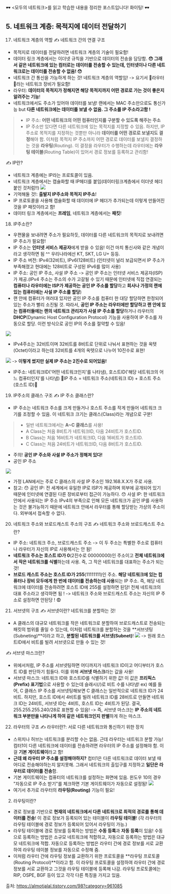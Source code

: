 🕶 <모두의 네트워크>를 읽고 학습한 내용을 정리한 포스트입니다! 화이팅! 🕶
## 5. 네트워크 계층: 목적지에 데이터 전달하기
17) 네트워크 계층의 역할
✍️ 네트워크 간의 연결 구조
* 목적지로 데이터를 전달하려면 네트워크 계층의 기술이 필요함!
* 데이터 링크 계층에서는 이더넷 규칙을 기반으로 데이터의 전송을 담당함. **😯 그래서 같은 네트워크에 있는 컴터로는 데이터를 전송할 수 있는데, 인터넷이나 다른 네트워크로는 데이터를 전송할 수 없음! 😯**
* 네트워크 간 통신을 가능하게 하는 것! 네트워크 계층의 역할임! -> 요기서 🌷라우터🌷라는 네트워크 장비가 필요함!
* 라우터: **데이터의 목적지가 정해지면 해당 목적지까지 어떤 경로로 가는 것이 좋은지 알려주는 기능**!
* 네트워크에서도 주소가 있어야 데이터를 보냄! 랜에서는 MAC 주소만으로도 통신가능 but **다른 네트워크에는 데이터를 보낼 수 없음. 그 주소를 IP 주소라고함 !**
> * IP 주소: **어떤 네트워크의 어떤 컴퓨터인지를 구분할 수 있도록 해주는 주소**
> * IP 주소만 있다면 다른 네트워크에 있는 목적지를 지정할 수 있음. 하지만, IP 주소로 목적지를 지정하는 것뿐만 아니라 **데이터를 어떤 경로로 보낼지도 결정**해야 함. 이처럼 목적지 IP 주소까지 어떤 경로로 데이터를 보낼지 결정하는 것을 **라우팅**(Routing). 이 결정을 라우터가 수행하는데 라우터에는 **라우팅 테이블**(Routing Table)이 있어서 경로 정보를 등록하고 관리함!

✍️ IP란?
* 네트워크 계층에는 IP라는 프로토콜이 있음.
* 네트워크 계층에서는 캡슐화할 때 IP헤더를 붙임(데이터링크계층에서 이더넷 헤더 붙인 것처럼!!)
![](https://images.velog.io/images/majaeh43/post/57634d6a-2f67-4962-a946-1df5c5154858/image.png)
* 기억해둘 것!: **출발지 IP주소와 목적지 IP주소**!
* IP 프로토콜을 사용해 캡슐화할 때 데이터에 IP 헤더가 추가되는데 이렇게 만들어진 것을 IP 패킷이라고 함!
* 데이터 링크 계층에서는 **프레임**, 네트워크 계층에서는 **패킷**!

18) IP주소란?
* 우편물을 보내려면 주소가 필요하듯, 데이터를 다른 네트워크의 목적지로 보내려면 IP 주소가 필요함!
* IP 주소는 **인터넷 서비스 제공자**에게 받을 수 있음! 이건 마치 통신사와 같은 개념이라고 생각하면 됨 ^^ 우리나라에선 KT, SKT, LG U+ 등등.
* IP 주소 버전: IPv4(32비트), IPv6(128비트)
(인터넷이 널리 보급되면서 IP 주소가 부족해졌고 현대에는 128비트로 구성된 IPv6를 많이 사용)
* IP 주소: 공인 IP 주소, 사설 IP 주소
-> 공인 IP 주소는 인터넷 서비스 제공자(ISP)가 제공.(IPv4 주소는 주소의 수가 고갈될 수 있기 때문에 인터넷에 직접 연결되는 **컴퓨터나 라우터에는 ISP가 제공하는 공인 IP 주소를 할당**하고 **회사나 가정의 랜에 있는 컴퓨터에는 사설 IP 주소를 할당**)
* 랜 안에 컴퓨터가 여러대 있지만 공인 IP 주소를 컴퓨터 한 대당 할당하면 한정되어 있는 주소가 빨리 소진될 것. 따라서, **공인 IP 주소는 라우터에만 할당하고 랜 안에 있는 컴퓨터들에는 랜의 네트워크 관리자가 사설 IP 주소를 할당**하거나 라우터의 **DHCP**(Dynamic Host Configuration Protocol) 기능을 사용하여 IP 주소를 자동으로 할당. 이런 방식으로 공인 IP의 주소를 절약할 수 있음! 

![](https://images.velog.io/images/majaeh43/post/2ca18be5-138f-42c2-88e9-6a93e19d4384/image.png)

* IPv4주소는 32비트이며 32비트를 8비트로 단위로 나눠서 표현하는 것을 옥텟(Octet)이라고 하는데 32비트를 4개의 옥텟으로 나누어 10진수로 표현!

![](https://images.velog.io/images/majaeh43/post/d6cffc0d-0dd8-4fea-b2c7-0db71858688a/image.png)
-> **이렇게 썼지만 실제 IP 주소는 2진수로 되어있음!**

* IP주소: 네트워크ID('어떤 네트워크인지'를 나타냄), 호스트ID('해당 네트워크의 어느 컴퓨터인지'를 나타냄)
🌹IP 주소 = 네트워크 주소(네트워크 ID) + 호스트 주소(호스트 ID)🌹

19) IP주소의 클래스 구조
✍️ IP 주소 클래스란?
* IP 주소는 네트워크 주소를 크게 만들거나 호스트 주소를 작게 만들어 네트워크 크기를 조정할 수 있음. 이 네트워크 크기는 클래스(Class)라는 개념으로 구분!
> * 일반 네트워크에서는 **A~C 클래스**를 사용!
> * A Class는 처음 8비트가 네트워크ID, 다음 24비트가 호스트ID.
> * B Class는 처음 16비트가 네트워크ID, 다음 16비트가 호스트ID.
> * C Class는 처음 24비트가 네트워크ID, 다음 8비트가 호스트ID.

* 주의! **공인 IP 주소와 사설 IP 주소가 정해져 있다!**
* 공인 IP 주소

![](https://images.velog.io/images/majaeh43/post/a336d1a7-f223-488d-a563-b973481c6bf2/image.png)

* 가정 LAN에서는 주로 C 클래스의 사설 IP 주소인 192.168.X.X가 주로 사용.
* 참고:
😯 공인 IP: 전 세계에서 유일한 IP로 ISP가 제공하며 외부에 공개되어 있기 때문에 인터넷에 연결된 다른 장비로부터 접근이 가능하다. 
😯 사설 IP: 한 네트워크 안에서 사용되는 IP 주소 IPv4의 부족으로 인해 모든 네트워크가 공인 IP를 사용하는 것은 불가능하기 때문에 네트워크 안에서 라우터를 통해 할당받는 가상의 주소이다. 외부에서 접속할 수 없다. 

20) 네트워크 주소와 브로드캐스트 주소의 구조
✍️ 네트워크 주소와 브로드캐스트 주소란?
* IP 주소: 네트워크 주소, 브로드캐스트 주소
-> 이 두 주소는 특별한 주소로 컴퓨터나 라우터가 자신의 IP로 사용해서는 안 됨!
* **네트워크 주소는 호스트 ID가 0**(2진수로 00000000)인 주소이고 **전체 네트워크에서 작은 네트워크를 식별**하는데 사용. 즉, 그 작은 네트워크를 대표하는 주소가 되는 것! 
* **브로드 캐스트 주소는 호스트 ID가 255**(11111111)인 주소. **해당 네트워크에 있는 컴퓨터나 장비 모두에게 한 번에 데이터를 전송하는데 사용**되는 IP 주소. 즉, 해당 네트워크에 데이터를 전송하려면 호스트 ID에 255를 설정하면 된당! 전체 네트워크의 대표 주소라고 생각하면 됨 !
-> 네트워크 주소와 브로드캐스트 주소는 자신의 IP 주소로 설정하면 안된당 ! 😨

21) 서브넷의 구조
✍️ 서브넷이란? 네트워크를 분할하는 것!
* A 클래스의 대규모 네트워크를 작은 네트워크로 분할하여 브로드캐스트로 전송되는 패킷의 범위를 줄일 수 있는데, 이처럼 네트워크를 분할하는 것을 **서브넷팅(Subneting)**이라고 하고, **분할된 네트워크를 서브넷(Subnet)**!
![](https://images.velog.io/images/majaeh43/post/22555b50-0536-49ea-ab1a-918d65643d4b/image.png)
-> 원래 호스트ID에서 비트를 빌려 서브넷으로 만들 수 있는 것!

✍️ 서브넷 마스크란?
* 위에서처럼, IP 주소를 서브넷팅하면 어디까지가 네트워크 ID이고 어디부터가 호스트 ID를 판단하기 힘들다. 이를 위해 **서브넷 마스크**라는 값을 사용!
* 서브넷 마스크: 네트워크 ID와 호스트ID를 식별하기 위한 값! 이 값은 **프리픽스(Prefix) 표기법**으로 사용할 수 있는데 슬래시(/)로 비트 수를 나타냄!
ex)  예를 들어, C 클래스 IP 주소를 서브넷팅해보면 C 클래스는 일반적으로 네트워크 ID가 24비트. 하지만, 호스트 ID에서 4비트를 빌려 네트워크 ID를 28비트로 만들면 네트워크 ID는 24비트, 서브넷 ID는 4비트, 호스트 ID는 4비트가 된당. 결국, 255.255.255.240/28로 표현할 수 있음!
-> 즉, 서브넷 마스크는 **IP 주소의 네트워크 부분만을 나타나게 하여 같은 네트워크인지 판별**하게 하는 마스크.

22) 라우터의 구조
✍️ 라우터란?: 서로 다른 네트워크와 통신하기 위한 장치
* 스위치나 허브는 네트워크를 분리할 수는 없음. 근데 라우터는 네트워크 분할 가능! 컴터1이 다른 네트워크에 데이터를 전송하려면 라우터의 IP 주소를 설정해야 함. 이걸 **기본 게이트웨이**라고 함!
* **근데 왜 라우터 IP 주소를 설정해야하지?** 컴터1은 다른 네트워크로 데이터 보낼 때 어디로 전송해야하는지 알지못해. 그래서 네트워크의 출입구를 지정하고 **일단은 라우터로 데이터를 전송**함.
* 기본 게이트웨이는 컴퓨터의 네트워크를 설정하는 화면에 있음. 윈도우 10의 경우 "자동으로 IP 주소 받기"를 체크하면 기본 게이트웨이가 자동으로 설정됨! 
![](https://images.velog.io/images/majaeh43/post/d34416c5-b81a-4326-92ad-a8aab28c75d5/image.png)
* 여기서 추가로 라우터의 **라우팅(Routing)** 기능이 필요! 

2) 라우팅이란?
* 경로 정보를 기반으로 **현재의 네트워크에서 다른 네트워크로 최적의 경로를 통해 데이터를 전송**! 이 경로 정보가 등록되어 있는 테이블이 **라우팅 테이블**! (각 라우터의 라우팅 테이블에 경로 정보가 등록되어 있어서 라우팅이 가능.)
* 라우팅 테이블에 경로 정보를 등록하는 방법은 **수동 등록**과 **자동 등록**이 있음! 수동으로 등록하는 방법은 소규모 네트워크에 적합하고, 자동으로 등록하는 방법은 대규모 네트워크에 적합. 자동으로 등록하는 방법은 라우터 간에 경로 정보를 서로 교환하여 라우팅 테이블 정보를 자동으로 수정해 줌.
* 이처럼 라우터 간에 라우팅 정보를 교환하기 위한 프로토콜을 **라우팅 프로토콜(Routing Protocol)**이라고 함. 이 라우팅 프로토콜을 설정하여 라우터 간에 경로 정보를 서로 교환하고 그것을 라우팅 테이블에 등록해 나감. 라우팅 프로토콜에는 RIP, OSPE, BGF 등이 있고 각각 다른 특징을 가지고 있음. 

출처: https://almotjalal.tistory.com/98?category=961085
